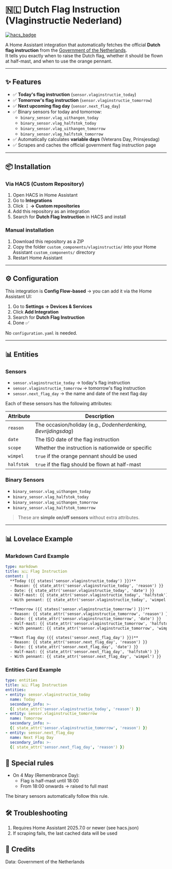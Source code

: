 # 🇳🇱 Dutch Flag Instruction (Vlaginstructie Nederland)

[![hacs_badge](https://img.shields.io/badge/HACS-Custom-41BDF5.svg)](https://hacs.xyz/docs/use/custom_repositories/)

A Home Assistant integration that automatically fetches the official **Dutch flag instruction** from the [Government of the Netherlands](https://www.rijksoverheid.nl/onderwerpen/grondwet-en-statuut/vraag-en-antwoord/wanneer-kan-ik-de-vlag-uithangen-en-wat-is-de-vlaginstructie).  
It tells you exactly when to raise the Dutch flag, whether it should be flown at half-mast, and when to use the orange pennant.

---

## ✨ Features

- ✅ **Today's flag instruction** (`sensor.vlaginstructie_today`)
- ✅ **Tomorrow's flag instruction** (`sensor.vlaginstructie_tomorrow`)
- ✅ **Next upcoming flag day** (`sensor.next_flag_day`)
- ✅ Binary sensors for today and tomorrow:
    - `binary_sensor.vlag_uithangen_today`
    - `binary_sensor.vlag_halfstok_today`
    - `binary_sensor.vlag_uithangen_tomorrow`
    - `binary_sensor.vlag_halfstok_tomorrow`
- ✅ Automatically calculates **variable days** (Veterans Day, Prinsjesdag)
- ✅ Scrapes and caches the official government flag instruction page

---

## 📦 Installation

### Via HACS (Custom Repository)
1. Open HACS in Home Assistant
2. Go to **Integrations**
3. Click **⋮ → Custom repositories**
4. Add this repository as an integration
5. Search for **Dutch Flag Instruction** in HACS and install

### Manual installation
1. Download this repository as a ZIP
2. Copy the folder `custom_components/vlaginstructie/` into your Home Assistant `custom_components/` directory
3. Restart Home Assistant

---

## ⚙️ Configuration

This integration is **Config Flow-based** → you can add it via the Home Assistant UI:

1. Go to **Settings → Devices & Services**
2. Click **Add Integration**
3. Search for **Dutch Flag Instruction**
4. Done ✅

No `configuration.yaml` is needed.

---

## 📊 Entities

### Sensors
- `sensor.vlaginstructie_today` → today's flag instruction
- `sensor.vlaginstructie_tomorrow` → tomorrow's flag instruction
- `sensor.next_flag_day` → the name and date of the next flag day

Each of these sensors has the following attributes:

| Attribute | Description |
|-----------|-------------|
| `reason`  | The occasion/holiday (e.g., *Dodenherdenking*, *Bevrijdingsdag*) |
| `date`    | The ISO date of the flag instruction |
| `scope`   | Whether the instruction is nationwide or specific |
| `wimpel`  | `true` if the orange pennant should be used |
| `halfstok`| `true` if the flag should be flown at half-mast |

### Binary Sensors
- `binary_sensor.vlag_uithangen_today`
- `binary_sensor.vlag_halfstok_today`
- `binary_sensor.vlag_uithangen_tomorrow`
- `binary_sensor.vlag_halfstok_tomorrow`

> These are **simple on/off sensors** without extra attributes.

---

## 📊 Lovelace Example

### Markdown Card Example
```yaml
type: markdown
title: 🇳🇱 Flag Instruction
content: |
  **Today ({{ states('sensor.vlaginstructie_today') }})**
  - Reason: {{ state_attr('sensor.vlaginstructie_today', 'reason') }}
  - Date: {{ state_attr('sensor.vlaginstructie_today', 'date') }}
  - Half-mast: {{ state_attr('sensor.vlaginstructie_today', 'halfstok') }}
  - With pennant: {{ state_attr('sensor.vlaginstructie_today', 'wimpel') }}

  **Tomorrow ({{ states('sensor.vlaginstructie_tomorrow') }})**
  - Reason: {{ state_attr('sensor.vlaginstructie_tomorrow', 'reason') }}
  - Date: {{ state_attr('sensor.vlaginstructie_tomorrow', 'date') }}
  - Half-mast: {{ state_attr('sensor.vlaginstructie_tomorrow', 'halfstok') }}
  - With pennant: {{ state_attr('sensor.vlaginstructie_tomorrow', 'wimpel') }}

  **Next flag day ({{ states('sensor.next_flag_day') }})**
  - Reason: {{ state_attr('sensor.next_flag_day', 'reason') }}
  - Date: {{ state_attr('sensor.next_flag_day', 'date') }}
  - Half-mast: {{ state_attr('sensor.next_flag_day', 'halfstok') }}
  - With pennant: {{ state_attr('sensor.next_flag_day', 'wimpel') }}
```

### Entities Card Example
```yaml
type: entities
title: 🇳🇱 Flag Instruction
entities:
- entity: sensor.vlaginstructie_today
  name: Today
  secondary_info: >-
  {{ state_attr('sensor.vlaginstructie_today', 'reason') }}
- entity: sensor.vlaginstructie_tomorrow
  name: Tomorrow
  secondary_info: >-
  {{ state_attr('sensor.vlaginstructie_tomorrow', 'reason') }}
- entity: sensor.next_flag_day
  name: Next Flag Day
  secondary_info: >-
  {{ state_attr('sensor.next_flag_day', 'reason') }}
```

## 📜 Special rules
- On 4 May (Remembrance Day):
  - Flag is half-mast until 18:00
  - From 18:00 onwards → raised to full mast

The binary sensors automatically follow this rule.

## 🛠 Troubleshooting

1. Requires Home Assistant 2025.7.0 or newer (see hacs.json)
2. If scraping fails, the last cached data will be used

## 📜 Credits
Data: Government of the Netherlands